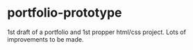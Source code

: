 # portfolio-prototype
1st draft of a portfolio and 1st propper html/css project. Lots of improvements to be made.
